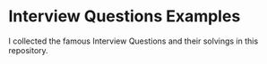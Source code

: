 # Interview Questions Examples
 I collected the famous Interview Questions and their solvings in this repository.
